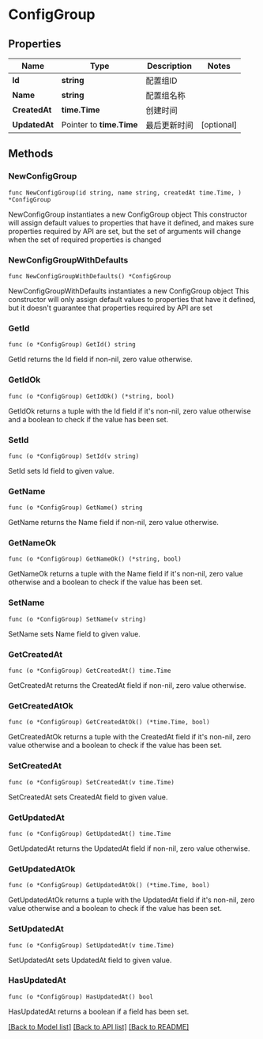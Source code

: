 # ConfigGroup

## Properties

Name | Type | Description | Notes
------------ | ------------- | ------------- | -------------
**Id** | **string** | 配置组ID | 
**Name** | **string** | 配置组名称 | 
**CreatedAt** | **time.Time** | 创建时间 | 
**UpdatedAt** | Pointer to **time.Time** | 最后更新时间 | [optional] 

## Methods

### NewConfigGroup

`func NewConfigGroup(id string, name string, createdAt time.Time, ) *ConfigGroup`

NewConfigGroup instantiates a new ConfigGroup object
This constructor will assign default values to properties that have it defined,
and makes sure properties required by API are set, but the set of arguments
will change when the set of required properties is changed

### NewConfigGroupWithDefaults

`func NewConfigGroupWithDefaults() *ConfigGroup`

NewConfigGroupWithDefaults instantiates a new ConfigGroup object
This constructor will only assign default values to properties that have it defined,
but it doesn't guarantee that properties required by API are set

### GetId

`func (o *ConfigGroup) GetId() string`

GetId returns the Id field if non-nil, zero value otherwise.

### GetIdOk

`func (o *ConfigGroup) GetIdOk() (*string, bool)`

GetIdOk returns a tuple with the Id field if it's non-nil, zero value otherwise
and a boolean to check if the value has been set.

### SetId

`func (o *ConfigGroup) SetId(v string)`

SetId sets Id field to given value.


### GetName

`func (o *ConfigGroup) GetName() string`

GetName returns the Name field if non-nil, zero value otherwise.

### GetNameOk

`func (o *ConfigGroup) GetNameOk() (*string, bool)`

GetNameOk returns a tuple with the Name field if it's non-nil, zero value otherwise
and a boolean to check if the value has been set.

### SetName

`func (o *ConfigGroup) SetName(v string)`

SetName sets Name field to given value.


### GetCreatedAt

`func (o *ConfigGroup) GetCreatedAt() time.Time`

GetCreatedAt returns the CreatedAt field if non-nil, zero value otherwise.

### GetCreatedAtOk

`func (o *ConfigGroup) GetCreatedAtOk() (*time.Time, bool)`

GetCreatedAtOk returns a tuple with the CreatedAt field if it's non-nil, zero value otherwise
and a boolean to check if the value has been set.

### SetCreatedAt

`func (o *ConfigGroup) SetCreatedAt(v time.Time)`

SetCreatedAt sets CreatedAt field to given value.


### GetUpdatedAt

`func (o *ConfigGroup) GetUpdatedAt() time.Time`

GetUpdatedAt returns the UpdatedAt field if non-nil, zero value otherwise.

### GetUpdatedAtOk

`func (o *ConfigGroup) GetUpdatedAtOk() (*time.Time, bool)`

GetUpdatedAtOk returns a tuple with the UpdatedAt field if it's non-nil, zero value otherwise
and a boolean to check if the value has been set.

### SetUpdatedAt

`func (o *ConfigGroup) SetUpdatedAt(v time.Time)`

SetUpdatedAt sets UpdatedAt field to given value.

### HasUpdatedAt

`func (o *ConfigGroup) HasUpdatedAt() bool`

HasUpdatedAt returns a boolean if a field has been set.


[[Back to Model list]](../README.md#documentation-for-models) [[Back to API list]](../README.md#documentation-for-api-endpoints) [[Back to README]](../README.md)


